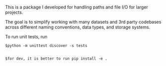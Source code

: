 This is a package I developed for handling paths and file I/O for larger projects. 

The goal is to simplify working with many datasets and 3rd party codebases across different naming conventions, data types, and storage systems. 

To run unit tests, run 

```
$python -m unittest discover -s tests


$for dev, it is better to run pip install -e .
```